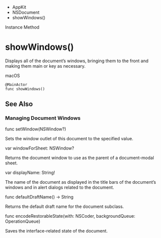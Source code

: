 

- AppKit
- NSDocument
-  showWindows() 

Instance Method

# showWindows()

Displays all of the document’s windows, bringing them to the front and making them main or key as necessary.

macOS

``` source
@MainActor
func showWindows()
```

## See Also

### Managing Document Windows

func setWindow(NSWindow?)

Sets the window outlet of this document to the specified value.

var windowForSheet: NSWindow?

Returns the document window to use as the parent of a document-modal sheet.

var displayName: String!

The name of the document as displayed in the title bars of the document’s windows and in alert dialogs related to the document.

func defaultDraftName() -> String

Returns the default draft name for the document subclass.

func encodeRestorableState(with: NSCoder, backgroundQueue: OperationQueue)

Saves the interface-related state of the document.

